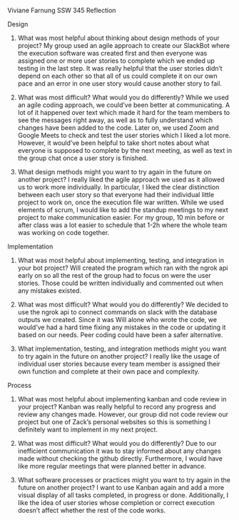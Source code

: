 Viviane Farnung
SSW 345
Reflection

Design
1.	What was most helpful about thinking about design methods of your project?
My group used an agile approach to create our SlackBot where the execution software was created first and then everyone was assigned one or more user stories to complete which we ended up testing in the last step. It was really helpful that the user stories didn’t depend on each other so that all of us could complete it on our own pace and an error in one user story would cause another story to fail. 

2.	What was most difficult? What would you do differently?
While we used an agile coding approach, we could’ve been better at communicating. A lot of it happened over text which made it hard for the team members to see the messages right away, as well as to fully understand which changes have been added to the code. Later on, we used Zoom and Google Meets to check and test the user stories which I liked a lot more. However, it would’ve been helpful to take short notes about what everyone is supposed to complete by the next meeting, as well as text in the group chat once a user story is finished. 

3.	What design methods might you want to try again in the future on another project?
I really liked the agile approach we used as it allowed us to work more individually. In particular, I liked the clear distinction between each user story so that everyone had their individual little project to work on, once the execution file war written. While we used elements of scrum, I would like to add the standup meetings to my next project to make communication easier. For my group, 10 min before or after class was a lot easier to schedule that 1-2h where the whole team was working on code together. 


Implementation
1.	What was most helpful about implementing, testing, and integration in your bot project?
Will created the program which ran with the ngrok api early on so all the rest of the group had to focus on were the user stories. Those could be written individually and commented out when any mistakes existed. 

2.	What was most difficult? What would you do differently?
We decided to use the ngrok api to connect commands on slack with the database outputs we created. Since it was Will alone who wrote the code, we would’ve had a hard time fixing any mistakes in the code or updating it based on our needs. Peer coding could have been a safer alternative.

3.	What implementation, testing, and integration methods might you want to try again in the future on another project?
I really like the usage of individual user stories because every team member is assigned their own function and complete at their own pace and complexity. 


Process
1.	What was most helpful about implementing kanban and code review in your project?
Kanban was really helpful to record any progress and review any changes made. However, our group did not code review our project but one of Zack’s personal websites so this is something I definitely want to implement in my next project.

2.	What was most difficult? What would you do differently?
Due to our inefficient communication it was to stay informed about any changes made without checking the github directly. Furthermore, I would have like more regular meetings that were planned better in advance.

3.	What software processes or practices might you want to try again in the future on another project?
I want to use Kanban again and add a more visual display of all tasks completed, in progress or done. Additionally, I like the idea of user stories whose completion or correct execution doesn’t affect whether the rest of the code works.

